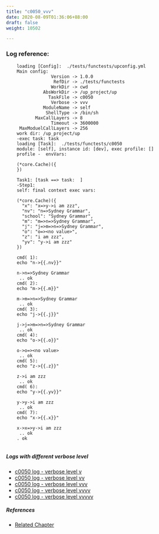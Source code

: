 ```yaml
---
title: "c0050_vvv"
date: 2020-08-09T01:36:06+88:00
draft: false
weight: 10502

---
```


### Log reference: <no value>

```
    loading [Config]:  ./tests/functests/upconfig.yml
    Main config:
                 Version -> 1.0.0
                  RefDir -> ./tests/functests
                 WorkDir -> cwd
              AbsWorkDir -> /up_project/up
                TaskFile -> c0050
                 Verbose -> vvv
              ModuleName -> self
               ShellType -> /bin/sh
           MaxCallLayers -> 8
                 Timeout -> 3600000
     MaxModuelCallLayers -> 256
    work dir: /up_project/up
    -exec task: task
    loading [Task]:  ./tests/functests/c0050
    module: [self], instance id: [dev], exec profile: []
    profile -  envVars:
    
    (*core.Cache)({
    })
    
    Task1: [task ==> task:  ]
    -Step1:
    self: final context exec vars:
    
    (*core.Cache)({
      "x": "x=>y->i am zzz",
      "nv": "n=>Sydney Grammar",
      "school": "Sydney Grammar",
      "m": "m=>n=>Sydney Grammar",
      "j": "j=>m=>n=>Sydney Grammar",
      "o": "o=><no value>",
      "z": "i am zzz",
      "yv": "y->i am zzz"
    })
    
    cmd( 1):
    echo "n->{{.nv}}"
    
    n->n=>Sydney Grammar
     .. ok
    cmd( 2):
    echo "m->{{.m}}"
    
    m->m=>n=>Sydney Grammar
     .. ok
    cmd( 3):
    echo "j->{{.j}}"
    
    j->j=>m=>n=>Sydney Grammar
     .. ok
    cmd( 4):
    echo "o->{{.o}}"
    
    o->o=><no value>
     .. ok
    cmd( 5):
    echo "z->{{.z}}"
    
    z->i am zzz
     .. ok
    cmd( 6):
    echo "y->{{.yv}}"
    
    y->y->i am zzz
     .. ok
    cmd( 7):
    echo "x->{{.x}}"
    
    x->x=>y->i am zzz
     .. ok
    . ok
    
```

##### Logs with different verbose level
* [c0050 log - verbose level v](../../logs/c0050_v)
* [c0050 log - verbose level vv](../../logs/c0050_vv)
* [c0050 log - verbose level vvv](../../logs/c0050_vvv)
* [c0050 log - verbose level vvvv](../../logs/c0050_vvvv)
* [c0050 log - verbose level vvvvv](../../logs/c0050_vvvvv)

##### References
* [Related Chapter](../../dvars/c0050)
